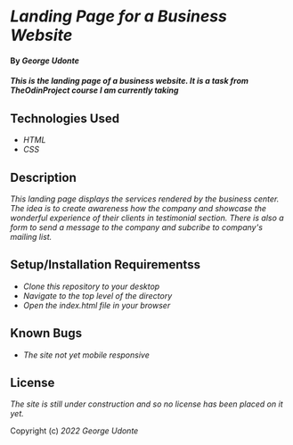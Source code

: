 # _Landing Page for a Business Website_

#### By _**George Udonte**_

#### _This is the landing page of a business website. It is a task from TheOdinProject course I am currently taking_

## Technologies Used

- _HTML_
- _CSS_

## Description

_This landing page displays the services rendered by the business center. The idea is to create awareness how the company and showcase the wonderful experience of their clients in testimonial section. There is also a form to send a message to the company and subcribe to company's mailing list._

## Setup/Installation Requirementss

- _Clone this repository to your desktop_
- _Navigate to the top level of the directory_
- _Open the index.html file in your browser_

## Known Bugs

- _The site not yet mobile responsive_

## License

_The site is still under construction and so no license has been placed on it yet._

Copyright (c) _2022_ _George Udonte_
